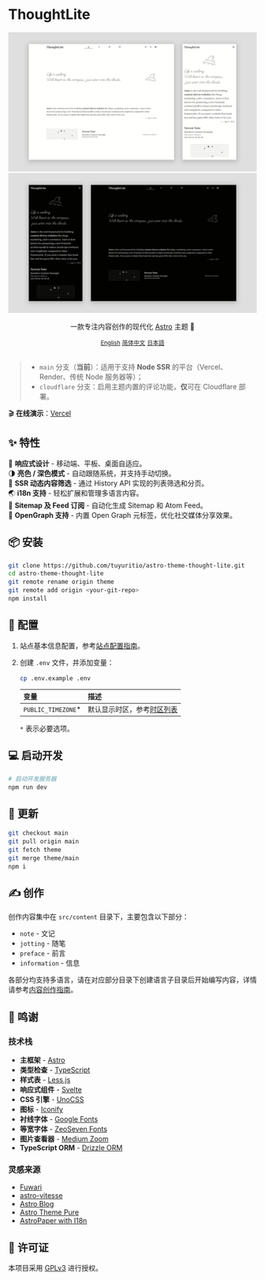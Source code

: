 # ThoughtLite

<div align="center">
    <img src=".github/assets/preview-light.webp">
    <img src=".github/assets/preview-dark.webp">
    <p></p>
    <p>一款专注内容创作的现代化 <a href="https://astro.build/">Astro</a> 主题 🌟</p>
    <small><a href="README.md">English</a></small> <small><ins>简体中文</ins></small> <small><a href="README_ja.md">日本語</a></small>
</div>

<br />

> - `main` 分支（**当前**）：适用于支持 **Node SSR** 的平台（Vercel、Render、传统 Node 服务器等）；
> - `cloudflare` 分支：启用主题内置的评论功能，**仅**可在 Cloudflare 部署。

🎬 **在线演示**：[Vercel](https://thought-lite.vercel.app/zh-cn/)

## ✨ 特性

📱 **响应式设计** - 移动端、平板、桌面自适应。\
🌗 **亮色 / 深色模式** - 自动跟随系统，并支持手动切换。\
📃 **SSR 动态内容筛选** - 通过 History API 实现的列表筛选和分页。\
🌏 **i18n 支持** - 轻松扩展和管理多语言内容。\
📰 **Sitemap 及 Feed 订阅** - 自动化生成 Sitemap 和 Atom Feed。\
🔗 **OpenGraph 支持** - 内置 Open Graph 元标签，优化社交媒体分享效果。

## 📦 安装

```sh
git clone https://github.com/tuyuritio/astro-theme-thought-lite.git
cd astro-theme-thought-lite
git remote rename origin theme
git remote add origin <your-git-repo>
npm install
```

## 🔧 配置

1. 站点基本信息配置，参考[站点配置指南](src/content/note/zh-cn/configuration.md)。
2. 创建 `.env` 文件，并添加变量：

    ```sh
    cp .env.example .env
    ```

    | 变量 | 描述 |
    | - | - |
    | `PUBLIC_TIMEZONE`* | 默认显示时区，参考[时区列表](https://en.wikipedia.org/wiki/List_of_tz_database_time_zones#List) |

    `*` 表示必要选项。

## 💻 启动开发

```sh
# 启动开发服务器
npm run dev
```

## 🔄 更新

```sh
git checkout main
git pull origin main
git fetch theme
git merge theme/main
npm i
```

## ✍️ 创作

创作内容集中在 `src/content` 目录下，主要包含以下部分：

- `note` - 文记
- `jotting` - 随笔
- `preface` - 前言
- `information` - 信息

各部分均支持多语言，请在对应部分目录下创建语言子目录后开始编写内容，详情请参考[内容创作指南](src/content/note/zh-cn/content.md)。

## 🙏 鸣谢

### 技术栈

- **主框架** - [Astro](https://astro.build/)
- **类型检查** - [TypeScript](https://www.typescriptlang.org/)
- **样式表** - [Less.js](https://lesscss.org/)
- **响应式组件** - [Svelte](https://svelte.dev/)
- **CSS 引擎** - [UnoCSS](https://unocss.dev/)
- **图标** - [Iconify](https://iconify.design/)
- **衬线字体** - [Google Fonts](https://fonts.google.com/)
- **等宽字体** - [ZeoSeven Fonts](https://fonts.zeoseven.com/)
- **图片查看器** - [Medium Zoom](https://github.com/francoischalifour/medium-zoom)
- **TypeScript ORM** - [Drizzle ORM](https://orm.drizzle.team/)

### 灵感来源

- [Fuwari](https://github.com/saicaca/fuwari)
- [astro-vitesse](https://github.com/adrian-ub/astro-vitesse)
- [Astro Blog](https://github.com/williamcachamwri/astro-blog)
- [Astro Theme Pure](https://github.com/cworld1/astro-theme-pure)
- [AstroPaper with I18n](https://github.com/yousef8/astro-paper-i18n)

## 📜 许可证

本项目采用 [GPLv3](LICENSE) 进行授权。
